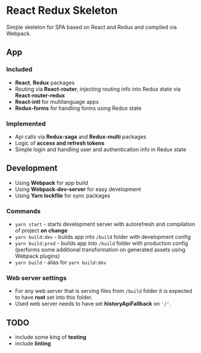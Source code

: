 # React Redux Skeleton
Simple skeleton for SPA based on React and Redux and compiled via Webpack.

## App
### Included
* **React**, **Redux** packages
* Routing via **React-router**, injecting routing info into Redux state via **React-router-redux**
* **React-intl** for multilanguage apps
* **Redux-forms** for handling forms using Redux state

### Implemented
* Api calls via **Redux-saga** and **Redux-multi** packages
* Logic of **access and refresh tokens**
* Simple login and handling user and authentication info in Redux state

## Development
* Using **Webpack** for app build
* Using **Webpack-dev-server** for easy development
* Using **Yarn lockfile** for sync packages

### Commands
* `yarn start` - starts development server with autorefresh and compilation of project **on change**
* `yarn build:dev` - builds app into `/build` folder with development config
* `yarn build:prod` - builds app into `/build` folder with production config (performs some additional transformation on generated assets using Webpack plugins)
* `yarn build` - alias for `yarn build:dev`

### Web server settings
* For any web server that is serving files from `/build` folder it is expected to have **root** set into this folder.
* Used web server needs to have set **historyApiFallback** on `'/'`.

## TODO
* include some king of **testing**
* include **linting**